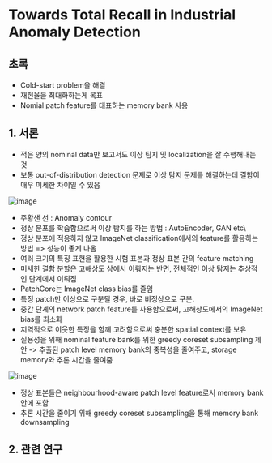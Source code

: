 # Towards Total Recall in Industrial Anomaly Detection

## 초록
- Cold-start problem을 해결
- 재현율을 최대화하는게 목표
- Nomial patch feature를 대표하는 memory bank 사용

## 1. 서론
- 적은 양의 nominal data만 보고서도 이상 팀지 및 localization을 잘 수행해내는 것
- 보통 out-of-distribution detection 문제로 이상 탐지 문제를 해결하는데 결함이 매우 미세한 차이일 수 있음

![image](https://github.com/user-attachments/assets/c14d84c8-5eff-4ee7-8e31-d190de6ec00d)

- 주황샌 선 : Anomaly contour
- 정상 분포를 학습함으로써 이상 탐지를 하는 방법 : AutoEncoder, GAN etc\
- 정상 분포에 적응하지 않고 ImageNet classification에서의 feature를 활용하는 방법 => 성능이 좋게 나옴
-  여러 크기의 특징 표현을 활용한 시험 표본과 정상 표본 간의 feature matching
-  미세한 결함 분할은 고해상도 상에서 이뤄지는 반면, 전체적인 이상 탐지는 추상적인 단계에서 이뤄짐
-  PatchCore는 ImageNet class bias를 줄임
-  특정 patch만 이상으로 구분될 경우, 바로 비정상으로 구분.
-  중간 단계의 network patch feature를 사용함으로써, 고해상도에서의 ImageNet bias를 최소화
-  지역적으로 이웃한 특징을 함께 고려함으로써 충분한 spatial context를 보유
-  실용성을 위해 nominal feature bank를 위한 greedy coreset subsampling 제안 -> 추출된 patch level memory bank의 중복성을 줄여주고, storage memory와 추론 시간을 줄여줌

![image](https://github.com/user-attachments/assets/54390ab4-d83b-44a4-909f-aa9192b8d9ec)

- 정상 표본들은 neighbourhood-aware patch level feature로서 memory bank 안에 포함
- 추론 시간을 줄이기 위해 greedy coreset subsampling을 통해 memory bank downsampling

## 2. 관련 연구 

